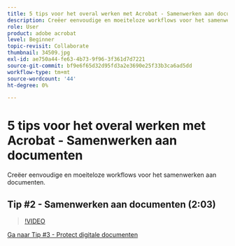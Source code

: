 ```yaml
---
title: 5 tips voor het overal werken met Acrobat - Samenwerken aan documenten
description: Creëer eenvoudige en moeiteloze workflows voor het samenwerken aan documenten
role: User
product: adobe acrobat
level: Beginner
topic-revisit: Collaborate
thumbnail: 34509.jpg
exl-id: ae750a44-fe63-4b73-9f96-3f361d7d7221
source-git-commit: bf9e6f65d32d95fd3a2e3690e25f33b3ca6ad5dd
workflow-type: tm+mt
source-wordcount: '44'
ht-degree: 0%

---
```


# 5 tips voor het overal werken met Acrobat - Samenwerken aan documenten

Creëer eenvoudige en moeiteloze workflows voor het samenwerken aan documenten.

## Tip #2 - Samenwerken aan documenten (2:03)

>[!VIDEO](https://video.tv.adobe.com/v/34509?hidetitle=true)

[Ga naar Tip #3 - Protect digitale documenten](protect-digital-documents.md)